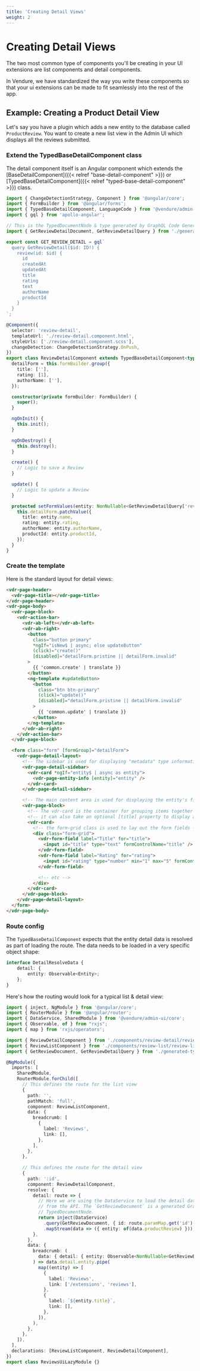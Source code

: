 ```yaml
---
title: 'Creating Detail Views'
weight: 2
---
```


# Creating Detail Views

The two most common type of components you'll be creating in your UI extensions are list components and detail components.

In Vendure, we have standardized the way you write these components so that your ui extensions can be made to fit seamlessly into the rest of the app.

## Example: Creating a Product Detail View

Let's say you have a plugin which adds a new entity to the database called `ProductReview`. You want to create a new list view in the Admin UI which displays all the reviews submitted.

### Extend the TypedBaseDetailComponent class

The detail component itself is an Angular component which extends the [BaseDetailComponent]({{< relref "base-detail-component" >}}) or [TypedBaseDetailComponent]({{< relref "typed-base-detail-component" >}}) class.

```TypeScript
import { ChangeDetectionStrategy, Component } from '@angular/core';
import { FormBuilder } from '@angular/forms';
import { TypedBaseDetailComponent, LanguageCode } from '@vendure/admin-ui/core';
import { gql } from 'apollo-angular';

// This is the TypedDocumentNode & type generated by GraphQL Code Generator
import { GetReviewDetailDocument, GetReviewDetailQuery } from './generated-types';

export const GET_REVIEW_DETAIL = gql`
  query GetReviewDetail($id: ID!) {
    review(id: $id) {
      id
      createdAt
      updatedAt
      title
      rating
      text
      authorName
      productId
    }
  }
`;

@Component({
  selector: 'review-detail',
  templateUrl: './review-detail.component.html',
  styleUrls: ['./review-detail.component.scss'],
  changeDetection: ChangeDetectionStrategy.OnPush,
})
export class ReviewDetailComponent extends TypedBaseDetailComponent<typeof GetReviewDetailDocument> implements OnInit, OnDestroy {
  detailForm = this.formBuilder.group({
    title: [''],
    rating: [1],
    authorName: [''],
  });

  constructor(private formBuilder: FormBuilder) {
    super();
  }

  ngOnInit() {
    this.init();
  }

  ngOnDestroy() {
    this.destroy();
  }

  create() {
    // Logic to save a Review
  }

  update() {
    // Logic to update a Review
  }

  protected setFormValues(entity: NonNullable<GetReviewDetailQuery['review']>, languageCode: LanguageCode): void {
    this.detailForm.patchValue({
      title: entity.name,
      rating: entity.rating,
      authorName: entity.authorName,
      productId: entity.productId,
    });
  }
}
```

### Create the template

Here is the standard layout for detail views:

```html
<vdr-page-header>
  <vdr-page-title></vdr-page-title>
</vdr-page-header>
<vdr-page-body>
  <vdr-page-block>
    <vdr-action-bar>
      <vdr-ab-left></vdr-ab-left>
      <vdr-ab-right>
        <button
          class="button primary"
          *ngIf="isNew$ | async; else updateButton"
          (click)="create()"
          [disabled]="detailForm.pristine || detailForm.invalid"
        >
          {{ 'common.create' | translate }}
        </button>
        <ng-template #updateButton>
          <button
            class="btn btn-primary"
            (click)="update()"
            [disabled]="detailForm.pristine || detailForm.invalid"
          >
            {{ 'common.update' | translate }}
          </button>
        </ng-template>
      </vdr-ab-right>
    </vdr-action-bar>
  </vdr-page-block>

  <form class="form" [formGroup]="detailForm">
    <vdr-page-detail-layout>
      <!-- The sidebar is used for displaying "metadata" type information about the entity -->
      <vdr-page-detail-sidebar>
        <vdr-card *ngIf="entity$ | async as entity">
          <vdr-page-entity-info [entity]="entity" />
        </vdr-card>
      </vdr-page-detail-sidebar>

      <!-- The main content area is used for displaying the entity's fields -->
      <vdr-page-block>
        <!-- The vdr-card is the container for grouping items together on a page -->
        <!-- it can also take an optional [title] property to display a title -->
        <vdr-card>
          <!-- the form-grid class is used to lay out the form fields -->
          <div class="form-grid">
            <vdr-form-field label="Title" for="title">
              <input id="title" type="text" formControlName="title" />
            </vdr-form-field>
            <vdr-form-field label="Rating" for="rating">
              <input id="rating" type="number" min="1" max="5" formControlName="rating" />
            </vdr-form-field>

            <!-- etc -->
          </div>
        </vdr-card>
      </vdr-page-block>
    </vdr-page-detail-layout>
  </form>
</vdr-page-body>
```

### Route config

The `TypedBaseDetailComponent` expects that the entity detail data is resolved as part of loading the route. The data needs to be loaded in a very specific object shape:

```TypeScript
interface DetailResolveData {
    detail: {
        entity: Observable<Entity>;
    };
}
```

Here's how the routing would look for a typical list & detail view:

```TypeScript
import { inject, NgModule } from '@angular/core';
import { RouterModule } from '@angular/router';
import { DataService, SharedModule } from '@vendure/admin-ui/core';
import { Observable, of } from "rxjs";
import { map } from 'rxjs/operators';

import { ReviewDetailComponent } from './components/review-detail/review-detail.component';
import { ReviewListComponent } from './components/review-list/review-list.component';
import { GetReviewDocument, GetReviewDetailQuery } from './generated-types';

@NgModule({
  imports: [
    SharedModule,
    RouterModule.forChild([
      // This defines the route for the list view  
      {
        path: '',
        pathMatch: 'full',
        component: ReviewListComponent,
        data: {
          breadcrumb: [
            {
              label: 'Reviews',
              link: [],
            },
          ],
        },
      },
        
      // This defines the route for the detail view  
      {
        path: ':id',
        component: ReviewDetailComponent,
        resolve: {
          detail: route => {
            // Here we are using the DataService to load the detail data
            // from the API. The `GetReviewDocument` is a generated GraphQL
            // TypedDocumentNode.  
            return inject(DataService)
              .query(GetReviewDocument, { id: route.paramMap.get('id') })
              .mapStream(data => ({ entity: of(data.productReview) }));
          },
        },
        data: {
          breadcrumb: (
            data: { detail: { entity: Observable<NonNullable<GetReviewDetailQuery['review']>> } },
          ) => data.detail.entity.pipe(
            map((entity) => [
              {
                label: 'Reviews',
                link: ['/extensions', 'reviews'],
              },
              {
                label: `${entity.title}`,
                link: [],
              },
            ]),
          ),
        },
      },
    ]),
  ],
  declarations: [ReviewListComponent, ReviewDetailComponent],
})
export class ReviewsUiLazyModule {}
```

